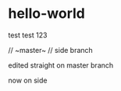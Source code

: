 # hello-world
test test 123

// ~master~
// side branch

edited straight on master branch

now on side
